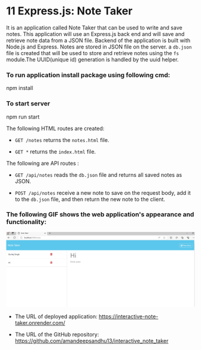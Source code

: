 # 11 Express.js: Note Taker

It is an application called Note Taker that can be used to write and save notes. This application will use an Express.js back end and will save and retrieve note data from a JSON file. Backend of the application is built with Node.js and Express. Notes are stored in JSON file on the server. a `db.json` file is created  that will be used to store and retrieve notes using the `fs` module.The UUID(unique id) generation is handled by the uuid helper.

### To run application install package using following cmd:
npm install

### To start server
npm run start

The following HTML routes are created:

* `GET /notes` returns the `notes.html` file.

* `GET *` returns the `index.html` file.

The following are API routes :

* `GET /api/notes` reads the `db.json` file and returns all saved notes as JSON.

* `POST /api/notes` receive a new note to save on the request body, add it to the `db.json` file, and then return the new note to the client. 


### The following GIF shows the web application's appearance and functionality:

![Existing notes are listed in the left-hand column with empty fields on the right-hand side for the new note’s title and text.](./public/assets/images/notes-added.png)


* The URL of deployed application: https://interactive-note-taker.onrender.com/

* The URL of the GitHub repository: https://github.com/amandeepsandhu13/interactive_note_taker


